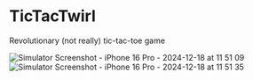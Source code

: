 # TicTacTwirl
Revolutionary (not really) tic-tac-toe game

![Simulator Screenshot - iPhone 16 Pro - 2024-12-18 at 11 51 09](https://github.com/user-attachments/assets/2a2fac9c-6bca-4b0e-8a79-1e514ff3a3eb)
![Simulator Screenshot - iPhone 16 Pro - 2024-12-18 at 11 51 35](https://github.com/user-attachments/assets/54737a85-e2c5-4a3c-916b-eadf27418125)
